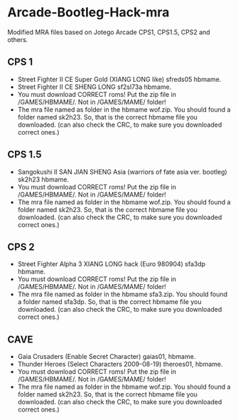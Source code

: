 # Arcade-Bootleg-Hack-mra
Modified MRA files based on Jotego Arcade CPS1, CPS1.5, CPS2 and others.


## CPS 1
- Street Fighter II CE Super Gold (XIANG LONG like) sfreds05 hbmame.
- Street Fighter II CE SHENG LONG sf2sl73a hbmame.
- You must download CORRECT roms! Put the zip file in /GAMES/HBMAME/. Not in /GAMES/MAME/ folder!
- The mra file named as folder in the hbmame wof.zip. You should found a folder named sk2h23. So, that is the correct hbmame file you downloaded. (can also check the CRC, to make sure you downloaded correct ones.)

## CPS 1.5
- Sangokushi II SAN JIAN SHENG Asia (warriors of fate asia ver. bootleg) sk2h23 hbmame.
- You must download CORRECT roms! Put the zip file in /GAMES/HBMAME/. Not in /GAMES/MAME/ folder!
- The mra file named as folder in the hbmame wof.zip. You should found a folder named sk2h23. So, that is the correct hbmame file you downloaded. (can also check the CRC, to make sure you downloaded correct ones.)

## CPS 2
- Street Fighter Alpha 3 XIANG LONG hack (Euro 980904) sfa3dp hbmame.
- You must download CORRECT roms! Put the zip file in /GAMES/HBMAME/. Not in /GAMES/MAME/ folder!
- The mra file named as folder in the hbmame sfa3.zip. You should found a folder named sfa3dp. So, that is the correct hbmame file you downloaded. (can also check the CRC, to make sure you downloaded correct ones.)

## CAVE
- Gaia Crusaders (Enable Secret Character) gaias01, hbmame.
- Thunder Heroes (Select Characters 2009-08-19) theroes01, hbmame.
- You must download CORRECT roms! Put the zip file in /GAMES/HBMAME/. Not in /GAMES/MAME/ folder!
- The mra file named as folder in the hbmame wof.zip. You should found a folder named sk2h23. So, that is the correct hbmame file you downloaded. (can also check the CRC, to make sure you downloaded correct ones.)

